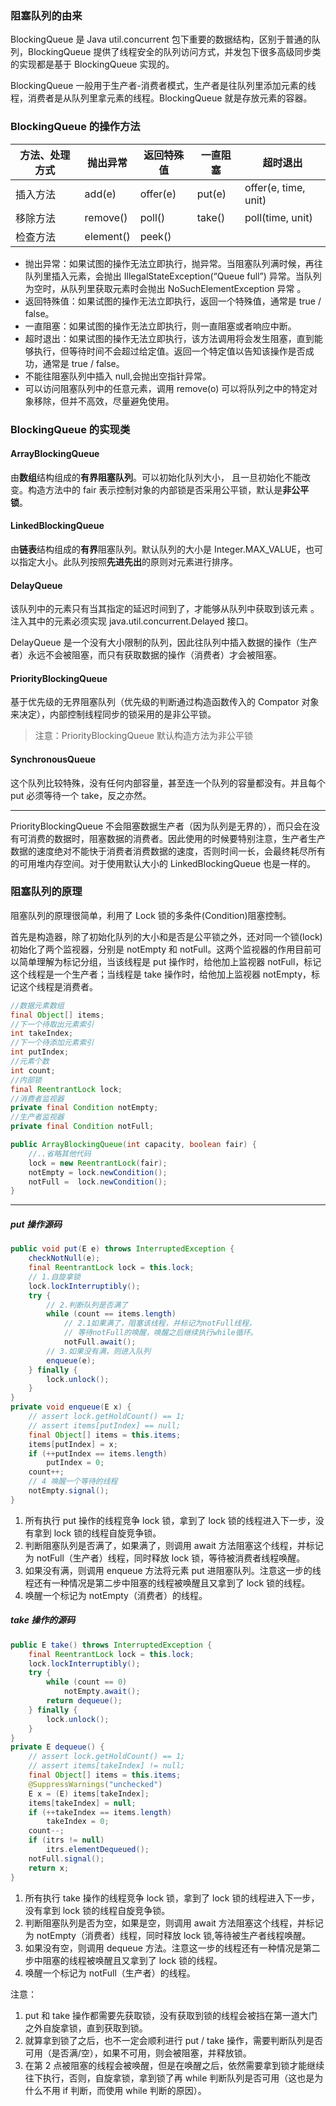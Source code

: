 ### 阻塞队列的由来
BlockingQueue 是 Java util.concurrent 包下重要的数据结构，区别于普通的队列，BlockingQueue 提供了线程安全的队列访问方式，并发包下很多高级同步类的实现都是基于 BlockingQueue 实现的。

BlockingQueue 一般用于生产者-消费者模式，生产者是往队列里添加元素的线程，消费者是从队列里拿元素的线程。BlockingQueue 就是存放元素的容器。

### BlockingQueue 的操作方法

方法、处理方式 | 抛出异常 | 返回特殊值 | 一直阻塞 | 超时退出
---|---|---|---|---
插入方法 | add(e) | offer(e) | put(e) | offer(e, time, unit)
移除方法 | remove() | poll() | take() | poll(time, unit)
检查方法 | element() | peek() | <br> | <br>

- 抛出异常：如果试图的操作无法立即执行，抛异常。当阻塞队列满时候，再往队列里插入元素，会抛出 IllegalStateException(“Queue full”) 异常。当队列为空时，从队列里获取元素时会抛出 NoSuchElementException 异常 。
- 返回特殊值：如果试图的操作无法立即执行，返回一个特殊值，通常是 true / false。
- 一直阻塞：如果试图的操作无法立即执行，则一直阻塞或者响应中断。
- 超时退出：如果试图的操作无法立即执行，该方法调用将会发生阻塞，直到能够执行，但等待时间不会超过给定值。返回一个特定值以告知该操作是否成功，通常是 true / false。
- 不能往阻塞队列中插入 null,会抛出空指针异常。
- 可以访问阻塞队列中的任意元素，调用 remove(o) 可以将队列之中的特定对象移除，但并不高效，尽量避免使用。

### BlockingQueue 的实现类
#### ArrayBlockingQueue
由**数组**结构组成的**有界阻塞队列**。可以初始化队列大小， 且一旦初始化不能改变。构造方法中的 fair 表示控制对象的内部锁是否采用公平锁，默认是**非公平锁**。

#### LinkedBlockingQueue
由**链表**结构组成的**有界**阻塞队列。默认队列的大小是 Integer.MAX_VALUE，也可以指定大小。此队列按照**先进先出**的原则对元素进行排序。

#### DelayQueue
该队列中的元素只有当其指定的延迟时间到了，才能够从队列中获取到该元素 。注入其中的元素必须实现 java.util.concurrent.Delayed 接口。

DelayQueue 是一个没有大小限制的队列，因此往队列中插入数据的操作（生产者）永远不会被阻塞，而只有获取数据的操作（消费者）才会被阻塞。

#### PriorityBlockingQueue
基于优先级的无界阻塞队列（优先级的判断通过构造函数传入的 Compator 对象来决定），内部控制线程同步的锁采用的是非公平锁。
> 注意：PriorityBlockingQueue 默认构造方法为非公平锁

#### SynchronousQueue
这个队列比较特殊，没有任何内部容量，甚至连一个队列的容量都没有。并且每个 put 必须等待一个 take，反之亦然。

---

PriorityBlockingQueue 不会阻塞数据生产者（因为队列是无界的），而只会在没有可消费的数据时，阻塞数据的消费者。因此使用的时候要特别注意，生产者生产数据的速度绝对不能快于消费者消费数据的速度，否则时间一长，会最终耗尽所有的可用堆内存空间。对于使用默认大小的 LinkedBlockingQueue 也是一样的。

### 阻塞队列的原理
阻塞队列的原理很简单，利用了 Lock 锁的多条件(Condition)阻塞控制。

首先是构造器，除了初始化队列的大小和是否是公平锁之外，还对同一个锁(lock)初始化了两个监视器，分别是 notEmpty 和 notFull。这两个监视器的作用目前可以简单理解为标记分组，当该线程是 put 操作时，给他加上监视器 notFull，标记这个线程是一个生产者；当线程是 take 操作时，给他加上监视器 notEmpty，标记这个线程是消费者。
```java
//数据元素数组
final Object[] items;
//下一个待取出元素索引
int takeIndex;
//下一个待添加元素索引
int putIndex;
//元素个数
int count;
//内部锁
final ReentrantLock lock;
//消费者监视器
private final Condition notEmpty;
//生产者监视器
private final Condition notFull;  

public ArrayBlockingQueue(int capacity, boolean fair) {
    //..省略其他代码
    lock = new ReentrantLock(fair);
    notEmpty = lock.newCondition();
    notFull =  lock.newCondition();
}
```
---
##### put 操作源码
```java
public void put(E e) throws InterruptedException {
    checkNotNull(e);
    final ReentrantLock lock = this.lock;
    // 1.自旋拿锁
    lock.lockInterruptibly();
    try {
        // 2.判断队列是否满了
        while (count == items.length)
            // 2.1如果满了，阻塞该线程，并标记为notFull线程，
            // 等待notFull的唤醒，唤醒之后继续执行while循环。
            notFull.await();
        // 3.如果没有满，则进入队列
        enqueue(e);
    } finally {
        lock.unlock();
    }
}
private void enqueue(E x) {
    // assert lock.getHoldCount() == 1;
    // assert items[putIndex] == null;
    final Object[] items = this.items;
    items[putIndex] = x;
    if (++putIndex == items.length)
        putIndex = 0;
    count++;
    // 4 唤醒一个等待的线程
    notEmpty.signal();
}
```
1. 所有执行 put 操作的线程竞争 lock 锁，拿到了 lock 锁的线程进入下一步，没有拿到 lock 锁的线程自旋竞争锁。
2. 判断阻塞队列是否满了，如果满了，则调用 await 方法阻塞这个线程，并标记为 notFull（生产者）线程，同时释放 lock 锁，等待被消费者线程唤醒。
3. 如果没有满，则调用 enqueue 方法将元素 put 进阻塞队列。注意这一步的线程还有一种情况是第二步中阻塞的线程被唤醒且又拿到了 lock 锁的线程。
4. 唤醒一个标记为 notEmpty（消费者）的线程。

##### take 操作的源码
```java
public E take() throws InterruptedException {
    final ReentrantLock lock = this.lock;
    lock.lockInterruptibly();
    try {
        while (count == 0)
            notEmpty.await();
        return dequeue();
    } finally {
        lock.unlock();
    }
}
private E dequeue() {
    // assert lock.getHoldCount() == 1;
    // assert items[takeIndex] != null;
    final Object[] items = this.items;
    @SuppressWarnings("unchecked")
    E x = (E) items[takeIndex];
    items[takeIndex] = null;
    if (++takeIndex == items.length)
        takeIndex = 0;
    count--;
    if (itrs != null)
        itrs.elementDequeued();
    notFull.signal();
    return x;
}
```

1. 所有执行 take 操作的线程竞争 lock 锁，拿到了 lock 锁的线程进入下一步，没有拿到 lock 锁的线程自旋竞争锁。
2. 判断阻塞队列是否为空，如果是空，则调用 await 方法阻塞这个线程，并标记为 notEmpty（消费者）线程，同时释放 lock 锁,等待被生产者线程唤醒。
3. 如果没有空，则调用 dequeue 方法。注意这一步的线程还有一种情况是第二步中阻塞的线程被唤醒且又拿到了 lock 锁的线程。
4. 唤醒一个标记为 notFull（生产者）的线程。

注意：
1. put 和 take 操作都需要先获取锁，没有获取到锁的线程会被挡在第一道大门之外自旋拿锁，直到获取到锁。
2. 就算拿到锁了之后，也不一定会顺利进行 put / take 操作，需要判断队列是否可用（是否满/空），如果不可用，则会被阻塞，并释放锁。
3. 在第 2 点被阻塞的线程会被唤醒，但是在唤醒之后，依然需要拿到锁才能继续往下执行，否则，自旋拿锁，拿到锁了再 while 判断队列是否可用（这也是为什么不用 if 判断，而使用 while 判断的原因）。

